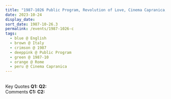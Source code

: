 ```yaml
---
title: "1987-1026 Public Program, Revolution of Love, Cinema Capranica, Via Capranica no. 101, Rome, Italy"
date: 2023-10-24
display_date: 
sort_date: 1987-10-26.3
permalink: /events/1987-1026-c
tags:
  - blue @ English
  - brown @ Italy
  - crimson @ 1987
  - deeppink @ Public Program
  - green @ 1987-10
  - orange @ Rome
  - peru @ Cinema Capranica
---
```


<br>

<wave-list>
  <list-title color="DarkSeaGreen" width="55">Key Quotes</list-title>
  <list-item color="BlanchedAlmond" width="280"><b>Q1:</b> <i></i></list-item>
  <list-item color="Lavender" width="280"><b>Q2:</b> <i></i></list-item>
</wave-list>

<br>

<wave-list>
  <list-title color="DarkSeaGreen" width="55">Comments</list-title>
  <list-item color="BlanchedAlmond" width="280"><b>C1:</b> <i></i></list-item>
  <list-item color="Lavender" width="280"><b>C2:</b> <i></i></list-item>
</wave-list>